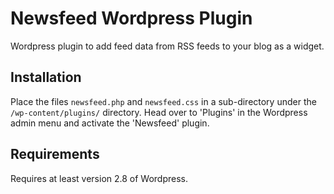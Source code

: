 # Newsfeed Wordpress Plugin
Wordpress plugin to add feed data from RSS feeds to your blog as a widget.

## Installation
Place the files `newsfeed.php` and `newsfeed.css` in a sub-directory under the `/wp-content/plugins/` directory. Head over to 'Plugins' in the Wordpress admin menu and activate the 'Newsfeed' plugin.

## Requirements
Requires at least version 2.8 of Wordpress.